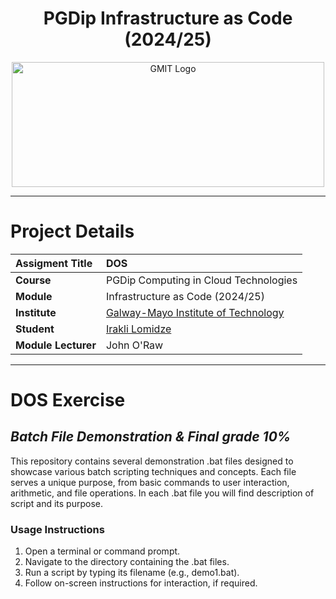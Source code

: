 <h1 align="center">PGDip Infrastructure as Code (2024/25)</h1>

<a href="https://www.gmit.ie/" >
<p align="center"><img src="https://encrypted-tbn0.gstatic.com/images?q=tbn:ANd9GcT97bjJEN9F_q8dc7rP7NZmUBBIObRtBKcgZQ&s"
alt="GMIT Logo" width="500" height="200"/>
</p></a>

***

# Project Details
| **Assigment Title** | DOS |
| :------------- |:-------------|
| **Course**              | PGDip Computing in Cloud Technologies  |
| **Module**              | Infrastructure as Code (2024/25) |
| **Institute**           | [Galway-Mayo Institute of Technology](https://www.lyit.ie/Study-at-ATU-Donegal/Find-a-course/Springboard-Courses) |
| **Student**             | [Irakli Lomidze](https://github.com/) |
| **Module Lecturer**     | John O'Raw |

***
# **DOS Exercise**

*Batch File Demonstration & Final grade 10%*
---------------------------------------------------
This repository contains several demonstration .bat files 
designed to showcase various batch scripting techniques and concepts. 
Each file serves a unique purpose, from basic commands to user 
interaction, arithmetic, and file operations. In each .bat file you will find description of script and its purpose.

### Usage Instructions
1. Open a terminal or command prompt.
2. Navigate to the directory containing the .bat files.
3. Run a script by typing its filename (e.g., demo1.bat).
4. Follow on-screen instructions for interaction, if required.
